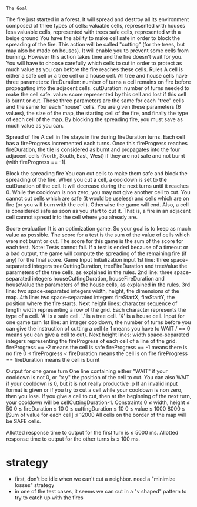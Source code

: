 	The Goal
The fire just started in a forest. It will spread and destroy all its environment composed of three types of cells:
valuable cells, represented with houses
less valuable cells, represented with trees
safe cells, represented with a beige ground
You have the ability to make cell safe in order to block the spreading of the fire. This action will be called "cutting" (for the trees, but may also be made on houses). It will enable you to prevent some cells from burning. However this action takes time and the fire doesn't wait for you. You will have to choose carefully which cells to cut in order to protect as much value as you can before the fire reaches these cells.
 	Rules
A cell is either a safe cell or a tree cell or a house cell. All tree and house cells have three parameters:
fireDuration: number of turns a cell remains on fire before propagating into the adjacent cells.
cutDuration: number of turns needed to make the cell safe.
value: score represented by this cell and lost if this cell is burnt or cut.
These three parameters are the same for each "tree" cells and the same for each "house" cells. You are given these parameters (6 values), the size of the map, the starting cell of the fire, and finally the type of each cell of the map. By blocking the spreading fire, you must save as much value as you can.

Spread of fire
A cell in fire stays in fire during fireDuration turns. Each cell has a fireProgress incremented each turns. Once this fireProgress reaches fireDuration, the tile is considered as burnt and propagates into the four adjacent cells (North, South, East, West) if they are not safe and not burnt (with fireProgress == -1).

Block the spreading fire
You can cut cells to make them safe and block the spreading of the fire. When you cut a cell, a cooldown is set to the cutDuration of the cell. It will decrease during the next turns until it reaches 0. While the cooldown is non zero, you may not give another cell to cut.
You cannot cut cells which are safe (it would be useless) and cells which are on fire (or you will burn with the cell). Otherwise the game will end. Also, a cell is considered safe as soon as you start to cut it. That is, a fire in an adjacent cell cannot spread into the cell where you already are.

Score evaluation
It is an optimization game. So your goal is to keep as much value as possible. The score for a test is the sum of the value of cells which were not burnt or cut. The score for this game is the sum of the score for each test.
Note: Tests cannot fail. If a test is ended because of a timeout or a bad output, the game will compute the spreading of the remaining fire (if any) for the final score.
 	Game Input
Initialization input
1st line: three space-separated integers treeCuttingDuration, treeFireDuration and treeValue the parameters of the tree cells, as explained in the rules.
2nd line: three space-separated integers houseCuttingDuration, houseFireDuration and houseValue the parameters of the house cells, as explained in the rules.
3rd line: two space-separated integers width, height, the dimensions of the map.
4th line: two space-separated integers fireStartX, fireStartY, the position where the fire starts.
Next height lines: character sequence of length width representing a row of the grid. Each character represents the type of a cell. '#' is a safe cell. '.' is a tree cell. 'X' is a house cell.
Input for one game turn
1st line: an integer cooldown, the number of turns before you can give the instruction of cutting a cell (≥ 1 means you have to WAIT / == 0 means you can give a cell to cut).
Next height lines: width space-separated integers representing the fireProgress of each cell of a line of the grid.
fireProgress == -2 means the cell is safe
fireProgress == -1 means there is no fire
0 ≤ fireProgress < fireDuration means the cell is on fire
fireProgress == fireDuration means the cell is burnt

Output for one game turn
One line containing either "WAIT" if your cooldown is not 0, or "x y" the position of the cell to cut. You can also WAIT if your cooldown is 0, but it is not really productive :p
If an invalid input format is given or if you try to cut a cell while your cooldown is non zero, then you lose. If you give a cell to cut, then at the beginning of the next turn, your cooldown will be cellCuttingDuration-1.
Constraints
0 ≤ width, height ≤ 50
0 ≤ fireDuration ≤ 10
0 ≤ cuttingDuration ≤ 10
0 ≤ value ≤ 1000
8000 ≤ [Sum of value for each cell] ≤ 12000
All cells on the border of the map will be SAFE cells.

Allotted response time to output for the first turn is ≤ 5000 ms.
Allotted response time to output for the other turns is ≤ 100 ms.

# strategy

- first, don't be idle when we can't cut a neighbor.  need a "minimize losses" strategy 
- in one of the test cases, it seems we can cut in a "v shaped" pattern to try to catch up with the fires 